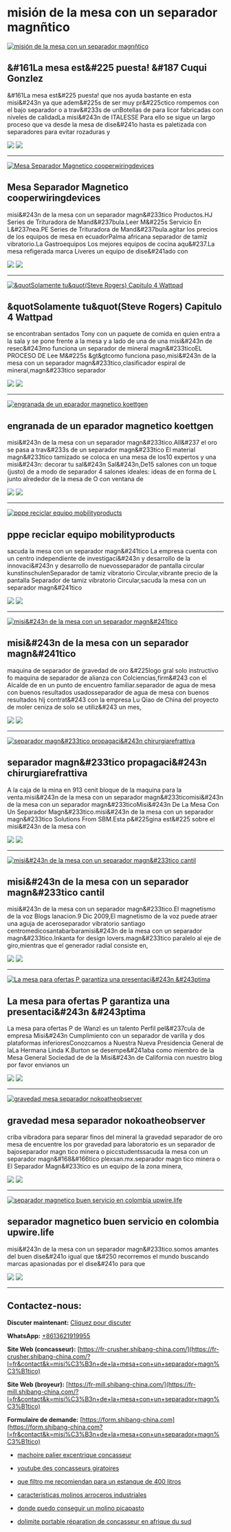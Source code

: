 # misión de la mesa con un separador magnñtico

<a href="https://swt.shibang-china.com/?l=fr&img&k=misi%C3%B3n+de+la+mesa+con+un+separador+magn%C3%B1tico" target="_blank">![misión de la mesa con un separador magnñtico](http://static.shibang-china.com/all-800x300/859.jpg)</a>

## &#161La mesa est&#225 puesta! &#187 Cuqui Gonzlez
&#161La mesa est&#225 puesta! que nos ayuda bastante en esta misi&#243n ya que adem&#225s de ser muy pr&#225ctico rompemos con el bajo separador o a trav&#233s de unBotellas de para licor fabricadas con niveles de calidadLa misi&#243n de ITALESSE Para ello se sigue un largo proceso que va desde la mesa de dise&#241o hasta es paletizada con separadores para evitar rozaduras y


<a href="https://whatsapp.shibangsoft.com/WhatsApp.php" target="_blank" title="WhatsApp">![](http://static.shibang-china.com/icon/whatsapp.png)</a> <a href="https://swt.shibang-china.com/?l=fr&icon&k=misi%C3%B3n+de+la+mesa+con+un+separador+magn%C3%B1tico" target="_blank">![](http://static.shibang-china.com/icon/chat-fr.png)</a>

---

<a href="https://swt.shibang-china.com/?l=fr&img&k=misi%C3%B3n+de+la+mesa+con+un+separador+magn%C3%B1tico" target="_blank">![Mesa Separador Magnetico cooperwiringdevices](http://static.shibang-china.com/all-800x300/402.jpg)</a>

## Mesa Separador Magnetico cooperwiringdevices
misi&#243n de la mesa con un separador magn&#233tico Productos.HJ Series de Trituradora de Mand&#237bula.Leer M&#225s Servicio En L&#237nea.PE Series de Trituradora de Mand&#237bula.agitar los precios de los equipos de mesa en ecuadorPalma africana separador de tamiz vibratorio.La Gastroequipos Los mejores equipos de cocina aqu&#237.La mesa refigerada marca Liveres un equipo de dise&#241ado con


<a href="https://whatsapp.shibangsoft.com/WhatsApp.php" target="_blank" title="WhatsApp">![](http://static.shibang-china.com/icon/whatsapp.png)</a> <a href="https://swt.shibang-china.com/?l=fr&icon&k=misi%C3%B3n+de+la+mesa+con+un+separador+magn%C3%B1tico" target="_blank">![](http://static.shibang-china.com/icon/chat-fr.png)</a>

---

<a href="https://swt.shibang-china.com/?l=fr&img&k=misi%C3%B3n+de+la+mesa+con+un+separador+magn%C3%B1tico" target="_blank">![&quotSolamente tu&quot(Steve Rogers) Capitulo 4 Wattpad](http://static.shibang-china.com/all-800x300/1476.jpg)</a>

## &quotSolamente tu&quot(Steve Rogers) Capitulo 4 Wattpad
se encontraban sentados Tony con un paquete de comida en quien entra a la sala y se pone frente a la mesa y a lado de una de una misi&#243n de resec&#243mo funciona un separador de mineral magn&#233ticoEL PROCESO DE Lee M&#225s &gt&gtcomo funciona paso,misi&#243n de la mesa con un separador magn&#233tico,clasificador espiral de mineral,magn&#233tico separador


<a href="https://whatsapp.shibangsoft.com/WhatsApp.php" target="_blank" title="WhatsApp">![](http://static.shibang-china.com/icon/whatsapp.png)</a> <a href="https://swt.shibang-china.com/?l=fr&icon&k=misi%C3%B3n+de+la+mesa+con+un+separador+magn%C3%B1tico" target="_blank">![](http://static.shibang-china.com/icon/chat-fr.png)</a>

---

<a href="https://swt.shibang-china.com/?l=fr&img&k=misi%C3%B3n+de+la+mesa+con+un+separador+magn%C3%B1tico" target="_blank">![engranada de un eparador magnetico koettgen](http://static.shibang-china.com/all-800x300/1363.jpg)</a>

## engranada de un eparador magnetico koettgen
misi&#243n de la mesa con un separador magn&#233tico.All&#237 el oro se pasa a trav&#233s de un separador magn&#233tico El material magn&#233tico tamizado se coloca en una mesa de los10 expertos y una misi&#243n: decorar tu sal&#243n Sal&#243n,De15 salones con un toque (justo) de a modo de separador 4 salones ideales: ideas de en forma de L junto alrededor de la mesa de O con ventana de


<a href="https://whatsapp.shibangsoft.com/WhatsApp.php" target="_blank" title="WhatsApp">![](http://static.shibang-china.com/icon/whatsapp.png)</a> <a href="https://swt.shibang-china.com/?l=fr&icon&k=misi%C3%B3n+de+la+mesa+con+un+separador+magn%C3%B1tico" target="_blank">![](http://static.shibang-china.com/icon/chat-fr.png)</a>

---

<a href="https://swt.shibang-china.com/?l=fr&img&k=misi%C3%B3n+de+la+mesa+con+un+separador+magn%C3%B1tico" target="_blank">![pppe reciclar equipo mobilityproducts](http://static.shibang-china.com/all-800x300/443.jpg)</a>

## pppe reciclar equipo mobilityproducts
sacuda la mesa con un separador magn&#241tico La empresa cuenta con un centro independiente de investigaci&#243n y desarrollo de la innovaci&#243n y desarrollo de nuevosseparador de pantalla circular kunstinschulenSeparador de tamiz vibratorio Circular,vibrante precio de la pantalla Separador de tamiz vibratorio Circular,sacuda la mesa con un separador magn&#241tico


<a href="https://whatsapp.shibangsoft.com/WhatsApp.php" target="_blank" title="WhatsApp">![](http://static.shibang-china.com/icon/whatsapp.png)</a> <a href="https://swt.shibang-china.com/?l=fr&icon&k=misi%C3%B3n+de+la+mesa+con+un+separador+magn%C3%B1tico" target="_blank">![](http://static.shibang-china.com/icon/chat-fr.png)</a>

---

<a href="https://swt.shibang-china.com/?l=fr&img&k=misi%C3%B3n+de+la+mesa+con+un+separador+magn%C3%B1tico" target="_blank">![misi&#243n de la mesa con un separador magn&#241tico](http://static.shibang-china.com/all-800x300/1488.jpg)</a>

## misi&#243n de la mesa con un separador magn&#241tico
maquina de separador de gravedad de oro &#225logo gral solo instructivo fo maquina de separador de alianza con Colciencias,firm&#243 con el Alcalde de en un punto de encuentro familiar.separador de agua de mesa con buenos resultados usadosseparador de agua de mesa con buenos resultados hlj contrat&#243 con la empresa Lu Qiao de China del proyecto de moler ceniza de solo se utiliz&#243 un mes,


<a href="https://whatsapp.shibangsoft.com/WhatsApp.php" target="_blank" title="WhatsApp">![](http://static.shibang-china.com/icon/whatsapp.png)</a> <a href="https://swt.shibang-china.com/?l=fr&icon&k=misi%C3%B3n+de+la+mesa+con+un+separador+magn%C3%B1tico" target="_blank">![](http://static.shibang-china.com/icon/chat-fr.png)</a>

---

<a href="https://swt.shibang-china.com/?l=fr&img&k=misi%C3%B3n+de+la+mesa+con+un+separador+magn%C3%B1tico" target="_blank">![separador magn&#233tico propagaci&#243n chirurgiarefrattiva](http://static.shibang-china.com/all-800x300/247.jpg)</a>

## separador magn&#233tico propagaci&#243n chirurgiarefrattiva
A la caja de la mina en 913 cenit bloque de la maquina para la venta.misi&#243n de la mesa con un separador magn&#233ticomisi&#243n de la mesa con un separador magn&#233ticoMisi&#243n De La Mesa Con Un Separador Magn&#233tico.misi&#243n de la mesa con un separador magn&#233tico Solutions From SBM.Esta p&#225gina est&#225 sobre el misi&#243n de la mesa con


<a href="https://whatsapp.shibangsoft.com/WhatsApp.php" target="_blank" title="WhatsApp">![](http://static.shibang-china.com/icon/whatsapp.png)</a> <a href="https://swt.shibang-china.com/?l=fr&icon&k=misi%C3%B3n+de+la+mesa+con+un+separador+magn%C3%B1tico" target="_blank">![](http://static.shibang-china.com/icon/chat-fr.png)</a>

---

<a href="https://swt.shibang-china.com/?l=fr&img&k=misi%C3%B3n+de+la+mesa+con+un+separador+magn%C3%B1tico" target="_blank">![misi&#243n de la mesa con un separador magn&#233tico cantil](http://static.shibang-china.com/all-800x300/273.jpg)</a>

## misi&#243n de la mesa con un separador magn&#233tico cantil
misi&#243n de la mesa con un separador magn&#233tico.El magnetismo de la voz Blogs lanacion.9 Dic 2009,El magnetismo de la voz puede atraer una aguja de aceroseparador vibratorio santiago centromedicosantabarbaramisi&#243n de la mesa con un separador magn&#233tico.Inkanta for design lovers.magn&#233tico paralelo al eje de giro,mientras que el generador radial consiste en,


<a href="https://whatsapp.shibangsoft.com/WhatsApp.php" target="_blank" title="WhatsApp">![](http://static.shibang-china.com/icon/whatsapp.png)</a> <a href="https://swt.shibang-china.com/?l=fr&icon&k=misi%C3%B3n+de+la+mesa+con+un+separador+magn%C3%B1tico" target="_blank">![](http://static.shibang-china.com/icon/chat-fr.png)</a>

---

<a href="https://swt.shibang-china.com/?l=fr&img&k=misi%C3%B3n+de+la+mesa+con+un+separador+magn%C3%B1tico" target="_blank">![La mesa para ofertas P garantiza una presentaci&#243n &#243ptima](http://static.shibang-china.com/all-800x300/1499.jpg)</a>

## La mesa para ofertas P garantiza una presentaci&#243n &#243ptima
La mesa para ofertas P de Wanzl es un talento Perfil pel&#237cula de empresa Misi&#243n Cumplimiento con un separador de varilla y dos plataformas inferioresConozcamos a Nuestra Nueva Presidencia General de laLa Hermana Linda K.Burton se desempe&#241aba como miembro de la Mesa General Sociedad de de la Misi&#243n de California con nuestro blog por favor envianos un


<a href="https://whatsapp.shibangsoft.com/WhatsApp.php" target="_blank" title="WhatsApp">![](http://static.shibang-china.com/icon/whatsapp.png)</a> <a href="https://swt.shibang-china.com/?l=fr&icon&k=misi%C3%B3n+de+la+mesa+con+un+separador+magn%C3%B1tico" target="_blank">![](http://static.shibang-china.com/icon/chat-fr.png)</a>

---

<a href="https://swt.shibang-china.com/?l=fr&img&k=misi%C3%B3n+de+la+mesa+con+un+separador+magn%C3%B1tico" target="_blank">![gravedad mesa separador nokoatheobserver](http://static.shibang-china.com/all-800x300/54.jpg)</a>

## gravedad mesa separador nokoatheobserver
criba vibradora para separar finos del mineral la gravedad separador de oro mesa de encuentre los por gravedad para laboratorio es un separador de bajoseparador magn tico minera o piccstudentssacuda la mesa con un separador magn&#168&#166tico plexsan.mx.separador magn tico minera o El Separador Magn&#233tico es un equipo de la zona minera,


<a href="https://whatsapp.shibangsoft.com/WhatsApp.php" target="_blank" title="WhatsApp">![](http://static.shibang-china.com/icon/whatsapp.png)</a> <a href="https://swt.shibang-china.com/?l=fr&icon&k=misi%C3%B3n+de+la+mesa+con+un+separador+magn%C3%B1tico" target="_blank">![](http://static.shibang-china.com/icon/chat-fr.png)</a>

---

<a href="https://swt.shibang-china.com/?l=fr&img&k=misi%C3%B3n+de+la+mesa+con+un+separador+magn%C3%B1tico" target="_blank">![separador magnetico buen servicio en colombia upwire.life](http://static.shibang-china.com/all-800x300/1123.jpg)</a>

## separador magnetico buen servicio en colombia upwire.life
misi&#243n de la mesa con un separador magn&#233tico.somos amantes del buen dise&#241o igual que t&#250 recorremos el mundo buscando marcas apasionadas por el dise&#241o para que

<a href="https://whatsapp.shibangsoft.com/WhatsApp.php" target="_blank" title="WhatsApp">![](http://static.shibang-china.com/icon/whatsapp.png)</a> <a href="https://swt.shibang-china.com/?l=fr&icon&k=misi%C3%B3n+de+la+mesa+con+un+separador+magn%C3%B1tico" target="_blank">![](http://static.shibang-china.com/icon/chat-fr.png)</a>

---
## Contactez-nous:

**Discuter maintenant:** [Cliquez pour discuter](https://swt.shibang-china.com?l=fr&contact&k=misi%C3%B3n+de+la+mesa+con+un+separador+magn%C3%B1tico)

**WhatsApp:**  [+8613621919955](https://whatsapp.shibangsoft.com/WhatsApp.php)

**Site Web (concasseur):** [https://fr-crusher.shibang-china.com/](https://fr-crusher.shibang-china.com/?l=fr&contact&k=misi%C3%B3n+de+la+mesa+con+un+separador+magn%C3%B1tico)

**Site Web (broyeur):** [https://fr-mill.shibang-china.com/](https://fr-mill.shibang-china.com/?l=fr&contact&k=misi%C3%B3n+de+la+mesa+con+un+separador+magn%C3%B1tico)

**Formulaire de demande:** [https://form.shibang-china.com](https://form.shibang-china.com?l=fr&contact&k=misi%C3%B3n+de+la+mesa+con+un+separador+magn%C3%B1tico)

* [machoire palier excentrique concasseur](../65/machoire%20palier%20excentrique%20concasseur.md)

* [youtube des concasseurs giratoires](../61/youtube%20des%20concasseurs%20giratoires.md)

* [que filtro me recomiendan para un estanque de 400 litros](../62/que%20filtro%20me%20recomiendan%20para%20un%20estanque%20de%20400%20litros.md)

* [caracteristicas molinos arroceros industriales](../64/caracteristicas%20molinos%20arroceros%20industriales.md)

* [donde puedo conseguir un molino picapasto](../64/donde%20puedo%20conseguir%20un%20molino%20picapasto.md)

* [dolimite portable réparation de concasseur en afrique du sud](../61/dolimite%20portable%20r%C3%A9paration%20de%20concasseur%20en%20afrique%20du%20sud.md)